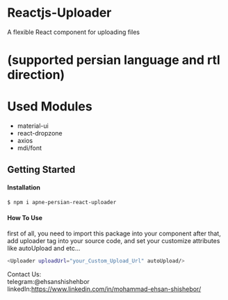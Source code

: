 


# Reactjs-Uploader
A flexible React component for uploading files 
# (supported persian language and rtl direction) 

# Used Modules
<ul>
  <li>material-ui</li>
  <li>react-dropzone</li>
  <li>axios</li>
  <li>mdi/font</li>
</ul>

## Getting Started
#### Installation
```bash
$ npm i apne-persian-react-uploader
```
#### How To Use
first of all, you need to import this package into your component after that, add uploader tag into your source code, and set your customize attributes like autoUpload and etc...

```bash
<Uploader uploadUrl="your_Custom_Upload_Url" autoUpload/>
```

Contact Us: <br>
telegram:@ehsanshishehbor<br>
linkedIn:https://www.linkedin.com/in/mohammad-ehsan-shishebor/<br>
